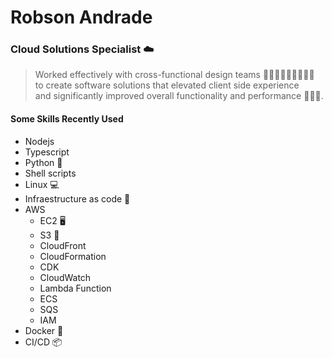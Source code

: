 # Robson Andrade

### Cloud Solutions Specialist :cloud:

> Worked effectively with cross-functional design teams :people_holding_hands::people_holding_hands::people_holding_hands:  
> to create software solutions that elevated client side experience  
> and significantly improved overall functionality and performance :rocket::rocket::rocket:.

#### Some Skills Recently Used

- Nodejs
- Typescript
- Python :snake:
- Shell scripts
- Linux :computer:
- Infraestructure as code :page_with_curl: 
- AWS
  + EC2 :desktop_computer: 
  + S3 :file_folder:
  + CloudFront
  + CloudFormation
  + CDK
  + CloudWatch
  + Lambda Function
  + ECS
  + SQS
  + IAM
- Docker :whale:
- CI/CD :package: 

